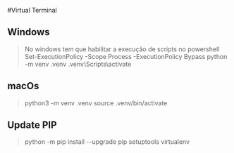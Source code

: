 #Virtual Terminal

## Windows
> No windows tem que habilitar a execução de scripts no powershell
> Set-ExecutionPolicy -Scope Process -ExecutionPolicy Bypass
> python -m venv .venv
> .venv\Scripts\activate

## macOs
> python3 -m venv .venv
> source .venv/bin/activate

## Update PIP
> python -m pip install --upgrade pip setuptools virtualenv


